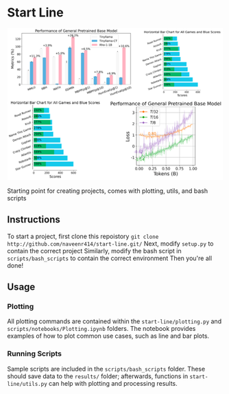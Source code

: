 # Start Line
![Example Plots](img/start_image.png)

Starting point for creating projects, comes with plotting, utils, and bash scripts
## Instructions
To start a project, first clone this repoistory
`git clone http://github.com/naveenr414/start-line.git/`
Next, modify `setup.py` to contain the correct project
Similarly, modify the bash script in `scripts/bash_scripts` to contain the correct environment
Then you're all done! 

## Usage
### Plotting
All plotting commands are contained within the `start-line/plotting.py` and `scripts/notebooks/Plotting.ipynb` folders. The notebook provides examples of how to plot common use cases, such as line and bar plots. 

### Running Scripts
Sample scripts are included in the `scripts/bash_scripts` folder. These should save data to the `results/` folder; afterwards, functions in `start-line/utils.py` can help with plotting and processing results. 